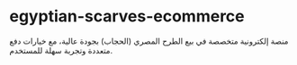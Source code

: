 # egyptian-scarves-ecommerce
منصة إلكترونية متخصصة في بيع الطرح المصري (الحجاب) بجودة عالية، مع خيارات دفع متعددة وتجربة سهلة للمستخدم.